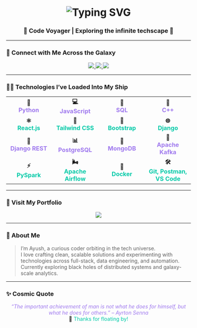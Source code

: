 <!-- 🚀 Typing Animation Title -->
<h1 align="center">
  <img src="https://readme-typing-svg.demolab.com?font=Orbitron&size=30&duration=4000&pause=500&color=9F79EE&center=true&vCenter=true&width=435&lines=Hi+I'm+Ayush+Mishra;Full-Stack+Developer;Big+Data+Engineer;DevOps+Explorer" alt="Typing SVG" />
</h1>

<h3 align="center">🌌 Code Voyager | Exploring the infinite techscape 🚀</h3>

---

### 🌠 Connect with Me Across the Galaxy

<div align="center">
  <a href="mailto:ayushmishra2004op@gmail.com" target="_blank">
    <img src="https://img.shields.io/badge/Email-ayushmishra2004op@gmail.com-9F79EE?style=for-the-badge&logo=gmail&logoColor=white"/>
  </a>
  <a href="https://linkedin.com/in/ayushmi" target="_blank">
    <img src="https://img.shields.io/badge/LinkedIn-Ayush_Mishra-00C9A7?style=for-the-badge&logo=linkedin&logoColor=white"/>
  </a>
  <a href="https://www.leetcode.com/ayush_wants_a_burger" target="_blank">
    <img src="https://img.shields.io/badge/LeetCode-ayush_wants_a_burger-9F79EE?style=for-the-badge&logo=leetcode&logoColor=white"/>
  </a>
</div>

---

### 🧑‍🚀 Technologies I’ve Loaded Into My Ship

<div align="center">

<table>
<tr>
<td align="center" width="120"><strong>🐍<br><span style="color:#9F79EE">Python</span></strong></td>
<td align="center" width="120"><strong>💻<br><span style="color:#9F79EE">JavaScript</span></strong></td>
<td align="center" width="120"><strong>🧠<br><span style="color:#9F79EE">SQL</span></strong></td>
<td align="center" width="120"><strong>🚀<br><span style="color:#9F79EE">C++</span></strong></td>
</tr>

<tr>
<td align="center"><strong>⚛️<br><span style="color:#00C9A7">React.js</span></strong></td>
<td align="center"><strong>🎨<br><span style="color:#00C9A7">Tailwind CSS</span></strong></td>
<td align="center"><strong>🎨<br><span style="color:#00C9A7">Bootstrap</span></strong></td>
<td align="center"><strong>🌐<br><span style="color:#00C9A7">Django</span></strong></td>
</tr>

<tr>
<td align="center"><strong>🔐<br><span style="color:#9F79EE">Django REST</span></strong></td>
<td align="center"><strong>📊<br><span style="color:#9F79EE">PostgreSQL</span></strong></td>
<td align="center"><strong>🍃<br><span style="color:#9F79EE">MongoDB</span></strong></td>
<td align="center"><strong>🐘<br><span style="color:#9F79EE">Apache Kafka</span></strong></td>
</tr>

<tr>
<td align="center"><strong>⚡<br><span style="color:#00C9A7">PySpark</span></strong></td>
<td align="center"><strong>🌬️<br><span style="color:#00C9A7">Apache Airflow</span></strong></td>
<td align="center"><strong>🐳<br><span style="color:#00C9A7">Docker</span></strong></td>
<td align="center"><strong>🛠️<br><span style="color:#00C9A7">Git, Postman, VS Code</span></strong></td>
</tr>
</table>

</div>

---

### 🧭 Visit My Portfolio

<p align="center">
  <a href="#" target="_blank">
    <img src="https://img.shields.io/badge/Launch%20Portfolio-Click%20Here-00C9A7?style=for-the-badge&logo=rocket&logoColor=white"/>
  </a>
</p>

---

### 🌌 About Me

> I’m Ayush, a curious coder orbiting in the tech universe.  
> I love crafting clean, scalable solutions and experimenting with technologies across full-stack, data engineering, and automation.  
> Currently exploring black holes of distributed systems and galaxy-scale analytics.

---

### ✨ Cosmic Quote

<p align="center">
  <em style="color:#9F79EE">“The important achievement of man is not what he does for himself, but what he does for others.” – Ayrton Senna</em><br/>
  🌌 <span style="color:#00C9A7">Thanks for floating by!</span>
</p>
